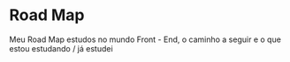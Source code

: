 # Road Map

Meu Road Map estudos no mundo Front - End, o caminho a seguir e o que estou estudando / já estudei